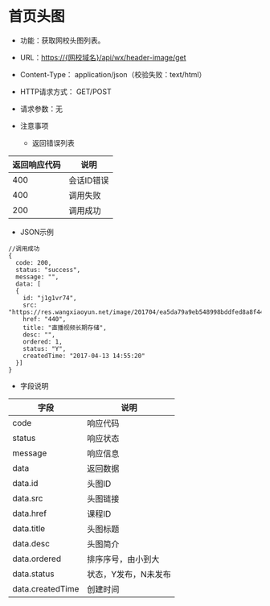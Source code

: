 # 首页头图

* 功能：获取网校头图列表。
* URL：[https://{网校域名}/api/wx/header-image/get](https://{网校域名}/api/wx/header-image/get)
* Content-Type： application/json（校验失败：text/html）
* HTTP请求方式： GET/POST
* 请求参数：无

* 注意事项
  * 返回错误列表

| 返回响应代码 | 说明 |
| --- | --- |
| 400 |	会话ID错误 |
| 400 | 调用失败 |
| 200 | 调用成功 |

* JSON示例

```
//调用成功
{
  code: 200,
  status: "success",
  message: "",
  data: [
  {
	id: "j1g1vr74",
	src: "https://res.wangxiaoyun.net/image/201704/ea5da79a9eb548998bddfed8a8f44a8f.jpg",
	href: "440",
	title: "直播视频长期存储",
	desc: "",
	ordered: 1,
	status: "Y",
	createdTime: "2017-04-13 14:55:20"
  }]
}
```

* 字段说明

| 字段 | 说明 |
| --- | --- |
| code | 响应代码 |
| status | 响应状态 |
| message | 响应信息 |
| data | 返回数据 |
| data.id | 头图ID |
| data.src | 头图链接 |
| data.href | 课程ID |
| data.title | 头图标题 |
| data.desc | 头图简介 |
| data.ordered | 排序序号，由小到大 |
| data.status | 状态，Y发布，N未发布 |
| data.createdTime | 创建时间 |
